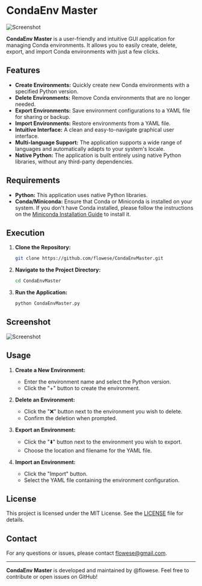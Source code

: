 # CondaEnv Master

![Screenshot](https://github.com/flowese/CondaEnvMaster/raw/main/banner.png)

**CondaEnv Master** is a user-friendly and intuitive GUI application for managing Conda environments. It allows you to easily create, delete, export, and import Conda environments with just a few clicks.

## Features

- **Create Environments:** Quickly create new Conda environments with a specified Python version.
- **Delete Environments:** Remove Conda environments that are no longer needed.
- **Export Environments:** Save environment configurations to a YAML file for sharing or backup.
- **Import Environments:** Restore environments from a YAML file.
- **Intuitive Interface:** A clean and easy-to-navigate graphical user interface.
- **Multi-language Support:** The application supports a wide range of languages and automatically adapts to your system's locale.
- **Native Python:** The application is built entirely using native Python libraries, without any third-party dependencies.

## Requirements

- **Python:** This application uses native Python libraries.
- **Conda/Miniconda:** Ensure that Conda or Miniconda is installed on your system. If you don't have Conda installed, please follow the instructions on the [Miniconda Installation Guide](https://docs.anaconda.com/miniconda/miniconda-install/) to install it.

## Execution

1. **Clone the Repository:**

   ```bash
   git clone https://github.com/flowese/CondaEnvMaster.git
   ```

2. **Navigate to the Project Directory:**

   ```bash
   cd CondaEnvMaster
   ```

3. **Run the Application:**

   ```bash
   python CondaEnvMaster.py
   ```


## Screenshot

![Screenshot](https://github.com/flowese/CondaEnvMaster/raw/main/screenshot-interface.png)


## Usage

1. **Create a New Environment:**
   - Enter the environment name and select the Python version.
   - Click the "+" button to create the environment.

2. **Delete an Environment:**
   - Click the "❌" button next to the environment you wish to delete.
   - Confirm the deletion when prompted.

3. **Export an Environment:**
   - Click the "⬇️" button next to the environment you wish to export.
   - Choose the location and filename for the YAML file.

4. **Import an Environment:**
   - Click the "Import" button.
   - Select the YAML file containing the environment configuration.


## License

This project is licensed under the MIT License. See the [LICENSE](LICENSE) file for details.

## Contact

For any questions or issues, please contact [flowese@gmail.com](mailto:flowese@gmail.com).

---

**CondaEnv Master** is developed and maintained by @flowese. Feel free to contribute or open issues on GitHub!
